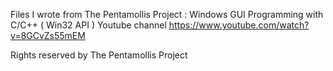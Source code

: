 Files I wrote from The Pentamollis Project : Windows GUI Programming with C/C++ ( Win32 API )
Youtube channel https://www.youtube.com/watch?v=8GCvZs55mEM

Rights reserved by The Pentamollis Project
